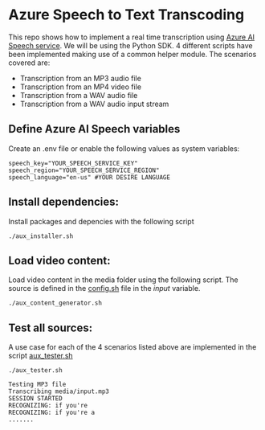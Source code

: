 # Azure Speech to Text Transcoding

This repo shows how to implement a real time transcription using [Azure AI Speech service](https://azure.microsoft.com/en-us/products/ai-services/ai-speech).
We will be using the Python SDK. 4 different scripts have been implemented making use of a common helper module.
The scenarios covered are:
- Transcription from an MP3 audio file
- Transcription from an MP4 video file
- Transcription from a WAV audio file
- Transcription from a WAV audio input stream

## Define Azure AI Speech variables
Create an .env file or enable the following values as system variables:
```
speech_key="YOUR_SPEECH_SERVICE_KEY"
speech_region="YOUR_SPEECH_SERVICE_REGION"
speech_language="en-us" #YOUR DESIRE LANGUAGE
```


## Install dependencies:
Install packages and depencies with the following script
```
./aux_installer.sh
```

## Load video content:
Load video content in the media folder using the following script. The source is defined in the [config.sh](https://github.com/SeryioGonzalez/azure_ai_speech_transcoding/blob/main/config.sh) file in the *input* variable.
```
./aux_content_generator.sh
```

## Test all sources:
A use case for each of the 4 scenarios listed above are implemented in the script [aux_tester.sh](https://github.com/SeryioGonzalez/azure_ai_speech_transcoding/blob/main/aux_tester.sh)
```
./aux_tester.sh

Testing MP3 file
Transcribing media/input.mp3 
SESSION STARTED
RECOGNIZING: if you're
RECOGNIZING: if you're a
.......
```

